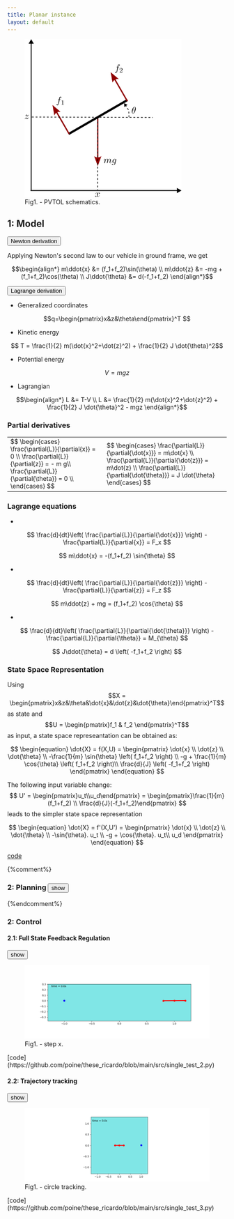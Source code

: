 ```yaml
---
title: Planar instance
layout: default
---
```



<figure>
	<img src="drawings/pvtol_single.png" alt="PVTOL schematics" width="360">
	<figcaption>Fig1. - PVTOL schematics.</figcaption>
</figure>

## 1: Model 
<button type="button" class="btn btn-info" data-toggle="collapse" data-target="#newton_derivation">Newton derivation</button>
<div id="newton_derivation" class="collapse derivation" markdown="1">

Applying Newton's second law to our vehicle in ground frame, we get

$$\begin{align*}
m\ddot{x} &= (f_1+f_2)\sin(\theta) \\
m\ddot{z} &= -mg + (f_1+f_2)\cos(\theta) \\
J\ddot{\theta} &= d(-f_1+f_2)
\end{align*}$$


</div>

<button type="button" class="btn btn-info" data-toggle="collapse" data-target="#lagrange_derivation">Lagrange derivation</button>
<div id="lagrange_derivation" class="collapse derivation" markdown="1">

  * Generalized coordinates
 
$$q=\begin{pmatrix}x&z&\theta\end{pmatrix}^T $$

  * Kinetic energy

$$ T = \frac{1}{2} m(\dot{x}^2+\dot{z}^2) + \frac{1}{2} J \dot{\theta}^2$$

  * Potential energy

$$ V = mgz$$

  * Lagrangian

$$\begin{align*} 
L &= T-V \\
L &= \frac{1}{2} m(\dot{x}^2+\dot{z}^2) + \frac{1}{2} J \dot{\theta}^2 -  mgz
\end{align*}$$

### Partial derivatives

<table>
<tr><td>
$$
\begin{cases}
\frac{\partial{L}}{\partial{x}} =  0 \\
\frac{\partial{L}}{\partial{z}} =  - m g\\
\frac{\partial{L}}{\partial{\theta}} = 0 \\ 
\end{cases}
$$
</td><td>
$$
\begin{cases}
\frac{\partial{L}}{\partial{\dot{x}}} = m\dot{x} \\
\frac{\partial{L}}{\partial{\dot{z}}} = m\dot{z} \\
\frac{\partial{L}}{\partial{\dot{\theta}}} = J \dot{\theta}
\end{cases}
$$
</td></tr>
</table>

### Lagrange equations

 *
 
$$
\frac{d}{dt}\left( \frac{\partial{L}}{\partial{\dot{x}}} \right) - \frac{\partial{L}}{\partial{x}} = F_x
$$

$$
m\ddot{x} = -(f_1+f_2) \sin{\theta}
$$

 *

$$
\frac{d}{dt}\left( \frac{\partial{L}}{\partial{\dot{z}}} \right) - \frac{\partial{L}}{\partial{z}} = F_z
$$

$$
m\ddot{z} + mg = (f_1+f_2) \cos{\theta}
$$

 *

$$
\frac{d}{dt}\left( \frac{\partial{L}}{\partial{\dot{\theta}}} \right) - \frac{\partial{L}}{\partial{\theta}} = M_{\theta}
$$

$$
J\ddot{\theta} = d \left( -f_1+f_2 \right)
$$

 </div>
 
 
### State Space Representation

Using $$X = \begin{pmatrix}x&z&\theta&\dot{x}&\dot{z}&\dot{\theta}\end{pmatrix}^T$$ as state and $$U = \begin{pmatrix}f_1 & f_2 \end{pmatrix}^T$$ as input, a state space represeantation can be obtained as:


$$
\begin{equation}
\dot{X} = f(X,U) = \begin{pmatrix}
  \dot{x} \\
  \dot{z} \\
  \dot{\theta} \\
  -\frac{1}{m}  \sin{\theta} \left( f_1+f_2 \right) \\
  -g + \frac{1}{m}  \cos{\theta} \left( f_1+f_2 \right)\\
  \frac{d}{J} \left( -f_1+f_2 \right)
\end{pmatrix}
\end{equation}
$$

The following input variable change:
$$ 
U' = \begin{pmatrix}u_t\\u_d\end{pmatrix} = \begin{pmatrix}\frac{1}{m}(f_1+f_2) \\ \frac{d}{J}(-f_1+f_2)\end{pmatrix}
$$
leads to the simpler state space representation

$$
\begin{equation}
\dot{X} = f'(X,U') = \begin{pmatrix}
  \dot{x} \\
  \dot{z} \\
  \dot{\theta} \\
  -\sin{\theta}. u_t \\
  -g + \cos{\theta}. u_t\\
  u_d
\end{pmatrix}
\end{equation}
$$

[code](https://github.com/poine/these_ricardo/blob/main/src/single.py)


{%comment%}
### 2: Planning <button type="button" class="btn btn-info" data-toggle="collapse" data-target="#single_pvtol_planning">show</button>
<div id="single_pvtol_planning" class="collapse exemple" markdown="1">

</div>
{%endcomment%}



### 2: Control 

#### 2.1: Full State Feedback Regulation

<button type="button" class="btn btn-info" data-toggle="collapse" data-target="#single_pvtol_control">show</button>
<div id="single_pvtol_control" class="collapse exemple" markdown="1">

</div>

<figure>
	<img src="plots/single_step_x.apng" alt="step x" width="512">
	<figcaption>Fig1. - step x.</figcaption>
</figure>
[code](https://github.com/poine/these_ricardo/blob/main/src/single_test_2.py)

#### 2.2: Trajectory tracking
<button type="button" class="btn btn-info" data-toggle="collapse" data-target="#single_pvtol_control2">show</button>
<div id="single_pvtol_control2" class="collapse exemple" markdown="1">
</div>

<figure>
	<img src="plots/single_circle_tracking.apng" alt="circle tracking" width="512">
	<figcaption>Fig1. - circle tracking.</figcaption>
</figure>
[code](https://github.com/poine/these_ricardo/blob/main/src/single_test_3.py)
